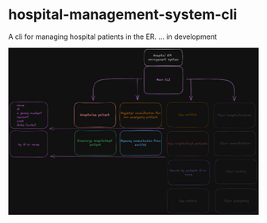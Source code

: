 # hospital-management-system-cli
A cli for managing hospital patients in the ER.
... in development

![chart](chart.png)
